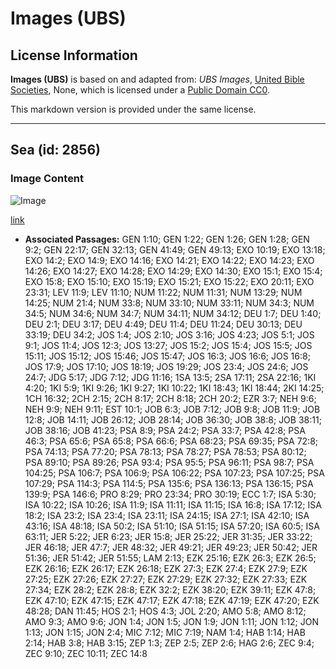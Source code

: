 # Images (UBS)

## License Information

**Images (UBS)** is based on and adapted from: _UBS Images_, [United Bible Societies](https://unitedbiblesocieties.org/), None, which is licensed under a [Public Domain CC0](https://creativecommons.org/public-domain/cc0/).

This markdown version is provided under the same license.



--------------------------------

## Sea (id: 2856)

### Image Content

![Image](https://cdn.aquifer.bible/aquifer-content/resources/Media/WEB-0771_sea.jpg)

[link](https://cdn.aquifer.bible/aquifer-content/resources/Media/WEB-0771_sea.jpg)

* **Associated Passages:** GEN 1:10; GEN 1:22; GEN 1:26; GEN 1:28; GEN 9:2; GEN 22:17; GEN 32:13; GEN 41:49; GEN 49:13; EXO 10:19; EXO 13:18; EXO 14:2; EXO 14:9; EXO 14:16; EXO 14:21; EXO 14:22; EXO 14:23; EXO 14:26; EXO 14:27; EXO 14:28; EXO 14:29; EXO 14:30; EXO 15:1; EXO 15:4; EXO 15:8; EXO 15:10; EXO 15:19; EXO 15:21; EXO 15:22; EXO 20:11; EXO 23:31; LEV 11:9; LEV 11:10; NUM 11:22; NUM 11:31; NUM 13:29; NUM 14:25; NUM 21:4; NUM 33:8; NUM 33:10; NUM 33:11; NUM 34:3; NUM 34:5; NUM 34:6; NUM 34:7; NUM 34:11; NUM 34:12; DEU 1:7; DEU 1:40; DEU 2:1; DEU 3:17; DEU 4:49; DEU 11:4; DEU 11:24; DEU 30:13; DEU 33:19; DEU 34:2; JOS 1:4; JOS 2:10; JOS 3:16; JOS 4:23; JOS 5:1; JOS 9:1; JOS 11:4; JOS 12:3; JOS 13:27; JOS 15:2; JOS 15:4; JOS 15:5; JOS 15:11; JOS 15:12; JOS 15:46; JOS 15:47; JOS 16:3; JOS 16:6; JOS 16:8; JOS 17:9; JOS 17:10; JOS 18:19; JOS 19:29; JOS 23:4; JOS 24:6; JOS 24:7; JDG 5:17; JDG 7:12; JDG 11:16; 1SA 13:5; 2SA 17:11; 2SA 22:16; 1KI 4:20; 1KI 5:9; 1KI 9:26; 1KI 9:27; 1KI 10:22; 1KI 18:43; 1KI 18:44; 2KI 14:25; 1CH 16:32; 2CH 2:15; 2CH 8:17; 2CH 8:18; 2CH 20:2; EZR 3:7; NEH 9:6; NEH 9:9; NEH 9:11; EST 10:1; JOB 6:3; JOB 7:12; JOB 9:8; JOB 11:9; JOB 12:8; JOB 14:11; JOB 26:12; JOB 28:14; JOB 36:30; JOB 38:8; JOB 38:11; JOB 38:16; JOB 41:23; PSA 8:9; PSA 24:2; PSA 33:7; PSA 42:8; PSA 46:3; PSA 65:6; PSA 65:8; PSA 66:6; PSA 68:23; PSA 69:35; PSA 72:8; PSA 74:13; PSA 77:20; PSA 78:13; PSA 78:27; PSA 78:53; PSA 80:12; PSA 89:10; PSA 89:26; PSA 93:4; PSA 95:5; PSA 96:11; PSA 98:7; PSA 104:25; PSA 106:7; PSA 106:9; PSA 106:22; PSA 107:23; PSA 107:25; PSA 107:29; PSA 114:3; PSA 114:5; PSA 135:6; PSA 136:13; PSA 136:15; PSA 139:9; PSA 146:6; PRO 8:29; PRO 23:34; PRO 30:19; ECC 1:7; ISA 5:30; ISA 10:22; ISA 10:26; ISA 11:9; ISA 11:11; ISA 11:15; ISA 16:8; ISA 17:12; ISA 18:2; ISA 23:2; ISA 23:4; ISA 23:11; ISA 24:15; ISA 27:1; ISA 42:10; ISA 43:16; ISA 48:18; ISA 50:2; ISA 51:10; ISA 51:15; ISA 57:20; ISA 60:5; ISA 63:11; JER 5:22; JER 6:23; JER 15:8; JER 25:22; JER 31:35; JER 33:22; JER 46:18; JER 47:7; JER 48:32; JER 49:21; JER 49:23; JER 50:42; JER 51:36; JER 51:42; JER 51:55; LAM 2:13; EZK 25:16; EZK 26:3; EZK 26:5; EZK 26:16; EZK 26:17; EZK 26:18; EZK 27:3; EZK 27:4; EZK 27:9; EZK 27:25; EZK 27:26; EZK 27:27; EZK 27:29; EZK 27:32; EZK 27:33; EZK 27:34; EZK 28:2; EZK 28:8; EZK 32:2; EZK 38:20; EZK 39:11; EZK 47:8; EZK 47:10; EZK 47:15; EZK 47:17; EZK 47:18; EZK 47:19; EZK 47:20; EZK 48:28; DAN 11:45; HOS 2:1; HOS 4:3; JOL 2:20; AMO 5:8; AMO 8:12; AMO 9:3; AMO 9:6; JON 1:4; JON 1:5; JON 1:9; JON 1:11; JON 1:12; JON 1:13; JON 1:15; JON 2:4; MIC 7:12; MIC 7:19; NAM 1:4; HAB 1:14; HAB 2:14; HAB 3:8; HAB 3:15; ZEP 1:3; ZEP 2:5; ZEP 2:6; HAG 2:6; ZEC 9:4; ZEC 9:10; ZEC 10:11; ZEC 14:8

